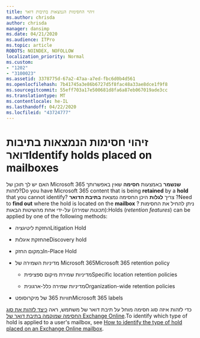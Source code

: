 ```yaml
---
title: זיהוי החסימות הנמצאות בתיבות דואר
ms.author: chrisda
author: chrisda
manager: dansimp
ms.date: 04/21/2020
ms.audience: ITPro
ms.topic: article
ROBOTS: NOINDEX, NOFOLLOW
localization_priority: Normal
ms.custom:
- "1202"
- "3100023"
ms.assetid: 3378775d-67a2-47aa-a7ed-fbc6d0b4d561
ms.openlocfilehash: 7b41745a3e86b6727d5f8fac48a33ae8dce1f9f8
ms.sourcegitcommit: 55eff703a17e500681d8fa6a87eb067019ade3cc
ms.translationtype: MT
ms.contentlocale: he-IL
ms.lasthandoff: 04/22/2020
ms.locfileid: "43724777"
---
```

# <a name="identify-holds-placed-on-mailboxes"></a><span data-ttu-id="fa32f-102">זיהוי חסימות הנמצאות בתיבות דואר</span><span class="sxs-lookup"><span data-stu-id="fa32f-102">Identify holds placed on mailboxes</span></span>

<span data-ttu-id="fa32f-103">האם יש לך תוכן של Microsoft 365 **שנשמר** באמצעות **חסימה** שאין באפשרותך לזהות?</span><span class="sxs-lookup"><span data-stu-id="fa32f-103">Do you have Microsoft 365 content that is being **retained** by a **hold** that you cannot identify?</span></span> <span data-ttu-id="fa32f-104">צריך **לגלות** היכן החסימה נמצאת **בתיבת הדואר** ?</span><span class="sxs-lookup"><span data-stu-id="fa32f-104">Need to **find out** where the hold is located on the **mailbox** ?</span></span> <span data-ttu-id="fa32f-105">ניתן להחיל את החסימות (*תכונות שמירה*) על-ידי אחת מהשיטות הבאות:</span><span class="sxs-lookup"><span data-stu-id="fa32f-105">Holds (*retention features*) can be applied by one of the following methods:</span></span>
  
- <span data-ttu-id="fa32f-106">החזקת ליטיגציה</span><span class="sxs-lookup"><span data-stu-id="fa32f-106">Litigation Hold</span></span>

- <span data-ttu-id="fa32f-107">החזקת איגלות</span><span class="sxs-lookup"><span data-stu-id="fa32f-107">eDiscovery hold</span></span>

- <span data-ttu-id="fa32f-108">במקום החזק</span><span class="sxs-lookup"><span data-stu-id="fa32f-108">In-Place Hold</span></span>

- <span data-ttu-id="fa32f-109">מדיניות השמירה של Microsoft 365</span><span class="sxs-lookup"><span data-stu-id="fa32f-109">Microsoft 365 retention policy</span></span> 

  - <span data-ttu-id="fa32f-110">מדיניות שמירת מיקום ספציפית</span><span class="sxs-lookup"><span data-stu-id="fa32f-110">Specific location retention policies</span></span>

  - <span data-ttu-id="fa32f-111">מדיניות שמירה כלל-ארגונית</span><span class="sxs-lookup"><span data-stu-id="fa32f-111">Organization-wide retention policies</span></span>

- <span data-ttu-id="fa32f-112">תוויות 365 של מיקרוסופט</span><span class="sxs-lookup"><span data-stu-id="fa32f-112">Microsoft 365 labels</span></span>

<span data-ttu-id="fa32f-113">כדי לזהות איזה סוג חסימה מוחל על תיבת דואר של משתמש, ראה [כיצד לזהות את סוג החסימה שמוקמה בתיבת דואר של Exchange Online](https://docs.microsoft.com/office365/securitycompliance/identify-a-hold-on-an-exchange-online-mailbox).</span><span class="sxs-lookup"><span data-stu-id="fa32f-113">To identify which type of hold is applied to a user's mailbox, see [How to identify the type of hold placed on an Exchange Online mailbox](https://docs.microsoft.com/office365/securitycompliance/identify-a-hold-on-an-exchange-online-mailbox).</span></span>
